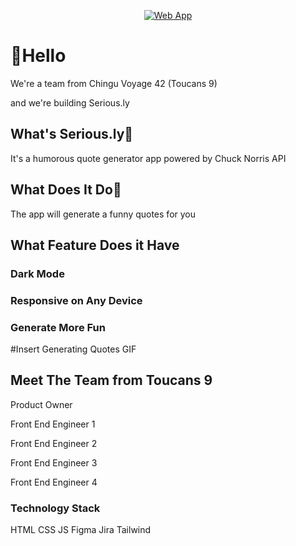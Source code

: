 <p align="center">
  <a href="https://chingu-voyages.github.io/v42-toucans-team-09">
    <img alt="Web App" src="https://user-images.githubusercontent.com/105977653/215727127-93fb9368-5c38-451e-9aae-755d85901ddc.png">
  </a>
</p>

<p align="center">

<H1> 👋Hello </h1>
We're a team from Chingu Voyage 42 (Toucans 9) 

and we're building Serious.ly


<h2> What's Serious.ly🤔 </h2>

It's a humorous quote generator app powered by Chuck Norris API



<h2> What Does It Do🤔 </h2>

The app will generate a funny quotes for you



<h2> What Feature Does it Have </h2>

<h3> Dark Mode </h3>
<h3> Responsive on Any Device </h3>
<h3> Generate More Fun </h3>
#Insert Generating Quotes GIF



<h2>Meet The Team from Toucans 9 </h2>

Product Owner

Front End Engineer 1

Front End Engineer 2

Front End Engineer 3

Front End Engineer 4



<h3>Technology Stack</h3>

HTML CSS JS Figma Jira Tailwind

</a>
